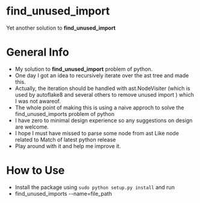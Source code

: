find_unused_import
==================
Yet another solution to **find_unused_import** 

General Info
============
  - My solution to **find_unused_import** problem of python.
  - One day I got an idea to recursively iterate over the ast tree and made this. 
  - Actually, the iteration should be handled with ast.NodeVisiter (which is used by autoflake8 and several others to remove unused import ) which I was not awareof.
  - The whole point of making this is using a naive approch to solve the find_unused_imports problem of python
  - I have zero to minimal design experience so any suggestions on design are welcome.
  - I hope I must have missed to parse some node from ast Like node related to Match of latest python release  
  - Play around with it and help me improve it.
 

How to Use
==========
 - Install the package using `sudo python setup.py install` and run
 - find_unused_imports --name=file_path
